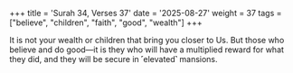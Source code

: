 +++
title = 'Surah 34, Verses 37'
date = '2025-08-27'
weight = 37
tags = ["believe", "children", "faith", "good", "wealth"]
+++

It is not your wealth or children that bring you closer to Us. But those who believe and do good—it is they who will have a multiplied reward for what they did, and they will be secure in ˹elevated˺ mansions.